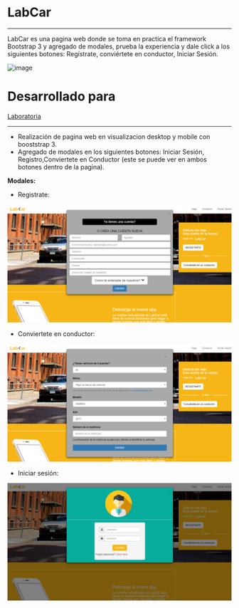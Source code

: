 # LabCar
___
LabCar es una pagina web donde se toma en practica el framework Bootstrap 3 y agregado de modales, prueba la experiencia y dale click a los siguientes botones: Regístrate, conviértete en conductor, Iniciar Sesión.

![image](https://user-images.githubusercontent.com/30356026/36331420-c415aa34-133b-11e8-96f6-da61ae58054b.png)

# Desarrollado para

[Laboratoria](http://www.laboratoria.la/)
___

* Realización de pagina web en visualizacion desktop y mobile con booststrap 3.
* Agregado de modales en los siguientes botones: Iniciar Sesión, Registro,Conviertete en Conductor (este se puede ver en ambos botones dentro de la pagina).

**Modales:**
* Registrate:

![LabCarParte2](assets/documents/Parte2.PNG)

* Conviertete en conductor:

![LabCarParte3](assets/documents/Parte3.PNG)

* Iniciar sesión:

![LabCarParte4](assets/documents/Parte4.PNG)

